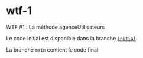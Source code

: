 # wtf-1
WTF #1 : La méthode agenceUtilisateurs

Le code initial est disponible dans la branche [`initial`](https://github.com/CodingCare/wtf-1/tree/initial).

La branche `main` contient le code final.


